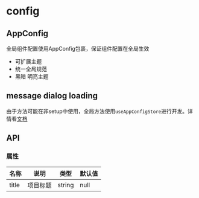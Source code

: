 # config

## AppConfig

全局组件配置使用AppConfig包裹，保证组件配置在全局生效
- 可扩展主题
- 统一全局规范
- 黑暗 明亮主题
<demo src="admin/config/demo.vue" />

## message dialog loading

由于方法可能在非setup中使用，全局方法使用`useAppConfigStore`进行开发。详情看[文档]([/docs/message](https://www.naiveui.com/zh-CN/os-theme/components/discrete))
<demo src="admin/config/demo2.vue" />

## API

### 属性

| 名称  | 说明     | 类型   | 默认值 |
| ----- | -------- | ------ | ------ |
| title | 项目标题 | string | null   |
